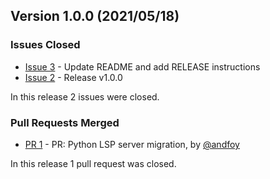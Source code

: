 ## Version 1.0.0 (2021/05/18)

### Issues Closed

- [Issue 3](https://github.com/python-lsp/python-lsp-black/issues/3) - Update README and add RELEASE instructions
- [Issue 2](https://github.com/python-lsp/python-lsp-black/issues/2) - Release v1.0.0

In this release 2 issues were closed.

### Pull Requests Merged

- [PR 1](https://github.com/python-lsp/python-lsp-black/pull/1) - PR: Python LSP server migration, by [@andfoy](https://github.com/andfoy)

In this release 1 pull request was closed.

